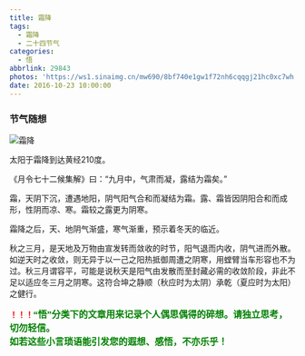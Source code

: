 ```yaml
---
title: 霜降
tags:
  - 霜降
  - 二十四节气
categories:
  - 悟
abbrlink: 29843
photos: 'https://ws1.sinaimg.cn/mw690/8bf740e1gw1f72nh6cqqgj21hc0xc7wh.jpg'
date: 2016-10-23 10:00:00
---
```

### 节气随想
![霜降](https://ws1.sinaimg.cn/mw690/8bf740e1gw1f72nh6cqqgj21hc0xc7wh.jpg)

太阳于霜降到达黄经210度。  

《月令七十二候集解》曰：“九月中，气肃而凝，露结为霜矣。”  

霜，天阴下沉，遭遇地阳，阴气阳气合和而凝结为霜。露、霜皆因阴阳合和而成形，性阴而凉、寒。霜较之露更为阴寒。    

霜降之后，天、地阴气渐盛，寒气渐重，预示着冬天的临近。  

秋之三月，是天地及万物由宣发转而敛收的时节，阳气退而内收，阴气进而外散。如逆天时之收敛，则无异于以一己之阳热抵御周遭之阴寒，用螳臂当车形容也不为过。秋三月谓容平，可能是说秋天是阳气由发散而至封藏必需的收敛阶段，非此不足以适应冬三月之阴寒。这符合坤之静顺（秋应时为太阴）承乾（夏应时为太阳）之健行。  


**<font color=red>！！！</font><font color=green face=微软雅黑 size=3>“悟”分类下的文章用来记录个人偶思偶得的碎想。请独立思考，切勿轻信。  
如若这些小言琐语能引发您的遐想、感悟，不亦乐乎！</font>**